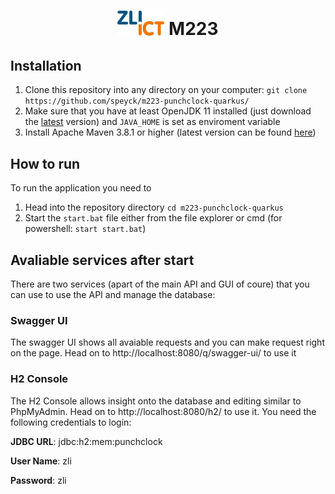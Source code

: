 <h1 align="center"><img src="https://github.com/speyck/m223-punchclock-quarkus/blob/main/docs/zli-logo.png" width="75px"/> M223</h1>

## Installation
1. Clone this repository into any directory on your computer: `git clone https://github.com/speyck/m223-punchclock-quarkus/` 
2. Make sure that you have at least OpenJDK 11 installed (just download the [latest](https://openjdk.java.net/projects/jdk/) version) and `JAVA_HOME` is set as enviroment variable
3. Install Apache Maven 3.8.1 or higher (latest version can be found [here](https://maven.apache.org/download.cgi))

## How to run
To run the application you need to
1. Head into the repository directory `cd m223-punchclock-quarkus`
2. Start the `start.bat` file either from the file explorer or cmd (for powershell: `start start.bat`)
 
## Avaliable services after start
There are two services (apart of the main API and GUI of coure) that you can use to use the API and manage the database:

### Swagger UI
The swagger UI shows all avaiable requests and you can make request right on the page.
Head on to http://localhost:8080/q/swagger-ui/ to use it

### H2 Console
The H2 Console allows insight onto the database and editing similar to PhpMyAdmin.
Head on to http://localhost:8080/h2/ to use it. You need the following credentials to login:

**JDBC URL**: jdbc:h2:mem:punchclock

**User Name**: zli

**Password**: zli
